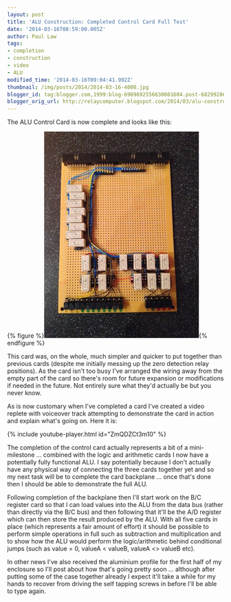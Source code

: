 ```yaml
---
layout: post
title: 'ALU Construction: Completed Control Card Full Test'
date: '2014-03-16T08:59:00.005Z'
author: Paul Law
tags:
- completion
- construction
- video
- ALU
modified_time: '2014-03-16T09:04:41.992Z'
thumbnail: /img/posts/2014/2014-03-16-4000.jpg
blogger_id: tag:blogger.com,1999:blog-6989692556630001604.post-6829928647556611617
blogger_orig_url: http://relaycomputer.blogspot.com/2014/03/alu-construction-completed-control-card.html
---
```


The ALU Control Card is now complete and looks like this:

{% figure %}![ALU Control Card](/assets/img/posts/2014/2014-03-16-0000.jpg){% endfigure %}

This card was, on the 
whole, much simpler and quicker to put together than previous cards (despite 
me initially messing up the zero detection relay positions). As the card isn't 
too busy I've arranged the wiring away from the empty part of the card so 
there's room for future expansion or modifications if needed in the future. 
Not entirely sure what they'd actually be but you never know.

As is 
now customary when I've completed a card I've created a video replete with 
voiceover track attempting to demonstrate the card in action and explain 
what's going on. Here it is:

{% include youtube-player.html id="ZmQDZCt3m10" %}

The 
completion of the control card actually represents a bit of a mini-milestone 
... combined with the logic and arithmetic cards I now have a potentially 
fully functional ALU. I say potentially because I don't actually have any 
physical way of connecting the three cards together yet and so my next task 
will be to complete the card backplane ... once that's done then I should be 
able to demonstrate the full ALU.

Following completion of the 
backplane then I'll start work on the B/C register card so that I can load 
values into the ALU from the data bus (rather than directly via the B/C bus) 
and then following that it'll be the A/D register which can then store the 
result produced by the ALU. With all five cards in place (which represents a 
fair amount of effort) it should be possible to perform simple operations in 
full such as subtraction and multiplication and to show how the ALU would 
perform the logic/arithmetic behind conditional jumps (such as value = 0, 
valueA &lt; valueB, valueA &lt;&gt; valueB etc).

In other news I've 
also received the aluminium profile for the first half of my enclosure so I'll 
post about how that's going pretty soon ... although after putting some of the 
case together already I expect it'll take a while for my hands to recover from 
driving the self tapping screws in before I'll be able to type again. 
